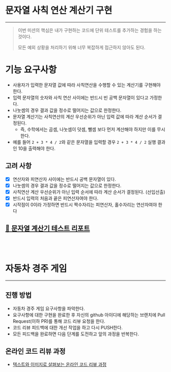 # 문자열 사칙 연산 계산기 구현

---

> 이번 미션의 핵심은 내가 구현하는 코드에 단위 테스트를 추가하는 경험을 하는 것이다.
> 
> 모든 예외 상황을 처리하기 위해 너무 복잡하게 접근하지 않아도 된다.

# 기능 요구사항
- 사용자가 입력한 문자열 값에 따라 사칙연산을 수행할 수 있는 계산기를 구현해야 한다.
- 입력 문자열의 숫자와 사칙 연산 사이에는 반드시 빈 공백 문자열이 있다고 가정한다.
- 나눗셈의 경우 결과 값을 정수로 떨어지는 값으로 한정한다.
- 문자열 계산기는 사칙연산의 계산 우선순위가 아닌 입력 값에 따라 계산 순서가 결정된다. 
    - 즉, 수학에서는 곱셈, 나눗셈이 덧셈, 뺄셈 보다 먼저 계산해야 하지만 이를 무시한다.
- 예를 들어 `2 + 3 * 4 / 2`와 같은 문자열을 입력할 경우 `2 + 3 * 4 / 2` 실행 결과인 10을 출력해야 한다.

## 고려 사항

- [X] 연산자와 피연산자 사이에는 반드시 공백 문자열이 있다.
- [X] 나눗셈의 경우 결과 값을 정수로 떨어지는 값으로 한정한다.
- [X] 사칙연산 계산 우선순위가 아닌 입력 순서에 따라 계산 순서가 결정된다. (선입선출)
- [X] 반드시 입력의 처음과 끝은 피연산자여야 한다.
- [X] 시작점이 0이라 가정하면 반드시 짝수자리는 피연산자, 홀수자리는 연산자여야 한다 

## [📜 문자열 계산기 테스트 리포트](src/report/index.html)

<br />

<br />

# 자동차 경주 게임

---

## 진행 방법
* 자동차 경주 게임 요구사항을 파악한다.
* 요구사항에 대한 구현을 완료한 후 자신의 github 아이디에 해당하는 브랜치에 Pull Request(이하 PR)를 통해 코드 리뷰 요청을 한다.
* 코드 리뷰 피드백에 대한 개선 작업을 하고 다시 PUSH한다.
* 모든 피드백을 완료하면 다음 단계를 도전하고 앞의 과정을 반복한다.

## 온라인 코드 리뷰 과정
* [텍스트와 이미지로 살펴보는 온라인 코드 리뷰 과정](https://github.com/next-step/nextstep-docs/tree/master/codereview)
